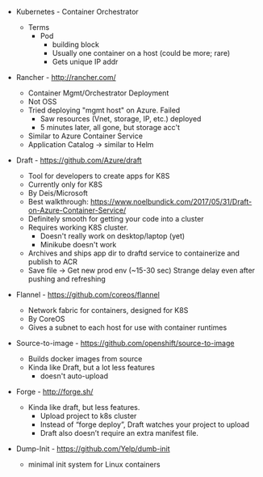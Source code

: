 * Kubernetes - Container Orchestrator
    * Terms
        * Pod
            * building block
            * Usually one container on a host (could be more; rare)
            * Gets unique IP addr
* Rancher - http://rancher.com/
    * Container Mgmt/Orchestrator Deployment
	* Not OSS
	* Tried deploying "mgmt host" on Azure.  Failed
        * Saw resources (Vnet, storage, IP, etc.) deployed
        * 5 minutes later, all gone, but storage acc't
    * Similar to Azure Container Service
    * Application Catalog -> similar to Helm
* Draft - https://github.com/Azure/draft
    * Tool for developers to create apps for K8S
    * Currently only for K8S
    * By Deis/Microsoft
	* Best walkthrough: https://www.noelbundick.com/2017/05/31/Draft-on-Azure-Container-Service/
	* Definitely smooth for getting your code into a cluster
	* Requires working K8S cluster.
        * Doesn't really work on desktop/laptop (yet)
        * Minikube doesn't work
	* Archives and ships app dir to draftd service to containerize and publish to ACR
    * Save file -> Get new prod env (~15-30 sec) Strange delay even after pushing and refreshing
* Flannel - https://github.com/coreos/flannel
    * Network fabric for containers, designed for K8S
    * By CoreOS
    * Gives a subnet to each host for use with container runtimes

* Source-to-image - https://github.com/openshift/source-to-image
	* Builds docker images from source
    * Kinda like Draft, but a lot less features
        * doesn't auto-upload
* Forge - http://forge.sh/
    * Kinda like draft, but less features.
		* Upload project to k8s cluster
		* Instead of “forge deploy”, Draft watches your project to upload
        * Draft also doesn’t require an extra manifest file.
* Dump-Init - https://github.com/Yelp/dumb-init
    * minimal init system for Linux containers